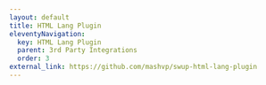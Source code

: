 ```yaml
---
layout: default
title: HTML Lang Plugin
eleventyNavigation:
  key: HTML Lang Plugin
  parent: 3rd Party Integrations
  order: 3
external_link: https://github.com/mashvp/swup-html-lang-plugin
---
```

